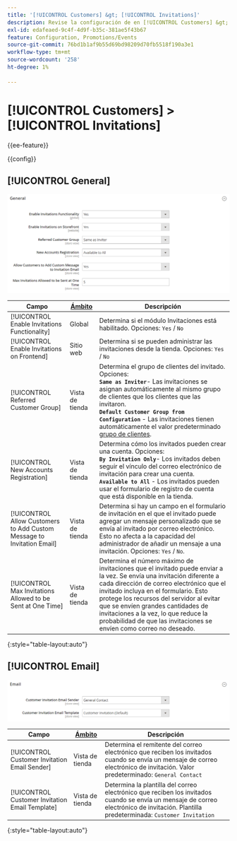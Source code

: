 ```yaml
---
title: '[!UICONTROL Customers] &gt; [!UICONTROL Invitations]'
description: Revise la configuración de en [!UICONTROL Customers] &gt; [!UICONTROL Invitations] de la administración de Commerce.
exl-id: edafeaed-9c4f-4d9f-b35c-381ae5f43b67
feature: Configuration, Promotions/Events
source-git-commit: 76bd1b1af9b55d69bd98209d70fb5518f190a3e1
workflow-type: tm+mt
source-wordcount: '258'
ht-degree: 1%

---
```


# [!UICONTROL Customers] > [!UICONTROL Invitations]

{{ee-feature}}

{{config}}

## [!UICONTROL General]

![General](./assets/invitations-general.png)<!-- zoom -->

<!-- [General](https://docs.magento.com/user-guide/marketing/invitations-configure.html) -->

| Campo | [Ámbito](../../getting-started/websites-stores-views.md#scope-settings) | Descripción |
|--- |--- |--- |
| [!UICONTROL Enable Invitations Functionality] | Global | Determina si el módulo Invitaciones está habilitado. Opciones: `Yes` / `No` |
| [!UICONTROL Enable Invitations on Frontend] | Sitio web | Determina si se pueden administrar las invitaciones desde la tienda. Opciones: `Yes` / `No` |
| [!UICONTROL Referred Customer Group] | Vista de tienda | Determina el grupo de clientes del invitado. Opciones: <br/>**`Same as Inviter`**- Las invitaciones se asignan automáticamente al mismo grupo de clientes que los clientes que las invitaron.<br/>**`Default Customer Group from Configuration`** - Las invitaciones tienen automáticamente el valor predeterminado [grupo de clientes](../../customers/customer-groups.md). |
| [!UICONTROL New Accounts Registration] | Vista de tienda | Determina cómo los invitados pueden crear una cuenta. Opciones: <br/>**`By Invitation Only`**- Los invitados deben seguir el vínculo del correo electrónico de invitación para crear una cuenta.<br/>**`Available to All`** - Los invitados pueden usar el formulario de registro de cuenta que está disponible en la tienda. |
| [!UICONTROL Allow Customers to Add Custom Message to Invitation Email] | Vista de tienda | Determina si hay un campo en el formulario de invitación en el que el invitado puede agregar un mensaje personalizado que se envía al invitado por correo electrónico. Esto no afecta a la capacidad del administrador de añadir un mensaje a una invitación. Opciones: `Yes` / `No`. |
| [!UICONTROL Max Invitations Allowed to be Sent at One Time] | Vista de tienda | Determina el número máximo de invitaciones que el invitado puede enviar a la vez. Se envía una invitación diferente a cada dirección de correo electrónico que el invitado incluya en el formulario. Esto protege los recursos del servidor al evitar que se envíen grandes cantidades de invitaciones a la vez, lo que reduce la probabilidad de que las invitaciones se envíen como correo no deseado. |

{:style=&quot;table-layout:auto&quot;}

## [!UICONTROL Email]

![Correo electrónico](./assets/invitations-email.png)<!-- zoom -->

<!-- [Email](https://docs.magento.com/user-guide/marketing/invitations-configure.html) -->

| Campo | [Ámbito](../../getting-started/websites-stores-views.md#scope-settings) | Descripción |
|--- |--- |--- |
| [!UICONTROL Customer Invitation Email Sender] | Vista de tienda | Determina el remitente del correo electrónico que reciben los invitados cuando se envía un mensaje de correo electrónico de invitación. Valor predeterminado: `General Contact` |
| [!UICONTROL Customer Invitation Email Template] | Vista de tienda | Determina la plantilla del correo electrónico que reciben los invitados cuando se envía un mensaje de correo electrónico de invitación. Plantilla predeterminada: `Customer Invitation` |

{:style=&quot;table-layout:auto&quot;}
